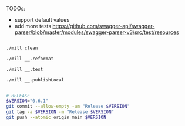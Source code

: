 
TODOs:
- support default values
- add more tests https://github.com/swagger-api/swagger-parser/blob/master/modules/swagger-parser-v3/src/test/resources


```sh

./mill clean

./mill __.reformat

./mill __.test

./mill __.publishLocal
```

```sh

# RELEASE
$VERSION="0.6.1"
git commit --allow-empty -am "Release $VERSION"
git tag -a $VERSION -m "Release $VERSION"
git push --atomic origin main $VERSION

```
